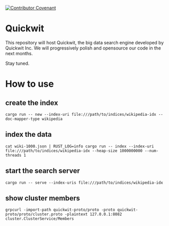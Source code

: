 [![Contributor Covenant](https://img.shields.io/badge/Contributor%20Covenant-2.0-4baaaa.svg)](CODE_OF_CONDUCT.md)

# Quickwit

This repository will host Quickwit, the big data search engine developed by Quickwit Inc.
We will progressively polish and opensource our code in the next months.

Stay tuned.


# How to use

## create the index

```
cargo run -- new --index-uri file:///path/to/indices/wikipedia-idx --doc-mapper-type wikipedia
```

## index the data

```
cat wiki-1000.json | RUST_LOG=info cargo run -- index --index-uri file:///path/to/indices/wikipedia-idx --heap-size 1000000000 --num-threads 1
```

## start the search server

```
cargo run -- serve --index-uris file:///path/to/indices/wikipedia-idx
```

## show cluster members

```
grpcurl -import-path quickwit-proto/proto -proto quickwit-proto/proto/cluster.proto -plaintext 127.0.0.1:8082 cluster.ClusterService/Members
```
